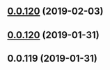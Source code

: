 ## [0.0.120](https://github.com/doomsower/whitewater/compare/@whitewater-guide/boompromo@0.0.120...@whitewater-guide/boompromo@0.0.120) (2019-02-03)

## [0.0.120](https://github.com/doomsower/whitewater/compare/@whitewater-guide/boompromo@0.0.120...@whitewater-guide/boompromo@0.0.120) (2019-01-31)

## 0.0.119 (2019-01-31)
